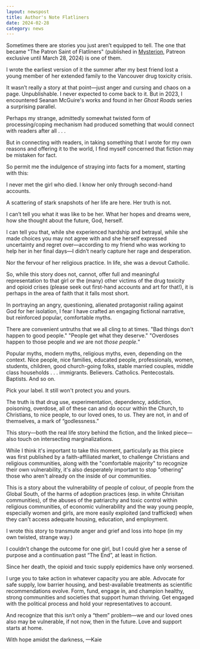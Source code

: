```yaml
---
layout: newspost
title: Author's Note Flatliners
date: 2024-02-28
category: news
---
```


Sometimes there are stories you just aren’t equipped to tell. The one that became "The Patron Saint of Flatliners" (published in [Mysterion](https://www.mysteriononline.com/), Patreon exclusive until March 28, 2024) is one of them.

I wrote the earliest version of it the summer after my best friend lost a young member of her extended family to the Vancouver drug toxicity crisis.

It wasn’t really a story at that point—just anger and cursing and chaos on a page. Unpublishable. I never expected to come back to it. But in 2023, I encountered Seanan McGuire's works and found in her *Ghost Roads* series a surprising parallel.

Perhaps my strange, admittedly somewhat twisted form of processing/coping mechanism had produced something that would connect with readers after all . . .

But in connecting with readers, in taking something that I wrote for my own reasons and offering it to the world, I find myself concerned that fiction may be mistaken for fact.

So permit me the indulgence of straying into facts for a moment, starting with this:

I never met the girl who died. I know her only through second-hand accounts.

A scattering of stark snapshots of her life are here. Her truth is not.

I can’t tell you what it was like to be her. What her hopes and dreams were, how she thought about the future, God, herself.

I can tell you that, while she experienced hardship and betrayal, while she made choices you may not agree with and she herself expressed uncertainty and regret over—according to my friend who was working to help her in her final days—I didn’t nearly capture her rage and desperation.

Nor the fervour of her religious practice. In life, she was a devout Catholic.

So, while this story does not, cannot, offer full and meaningful representation to that girl or the (many) other victims of the drug toxicity and opioid crises (please seek out first-hand accounts and art for that!), it is perhaps in the area of faith that it falls most short.

In portraying an angry, questioning, alienated protagonist railing against God for her isolation, I fear I have crafted an engaging fictional narrative, but reinforced popular, comfortable myths.

There are convenient untruths that we all cling to at times. "Bad things don't happen to good people." "People get what they deserve." "Overdoses happen to those people and *we* are not *those people.*"

Popular myths, modern myths, religious myths, even, depending on the context. Nice people, nice families, educated people, professionals, women, students, children, good church-going folks, stable married couples, middle class households . . . immigrants. Believers. Catholics. Pentecostals. Baptists. And so on.

Pick your label. It still won't protect you and yours.

The truth is that drug use, experimentation, dependency, addiction, poisoning, overdose, all of these can and do occur within the Church, to Christians, to nice people, to our loved ones, to us. They are not, in and of themselves, a mark of “godlessness.”

This story—both the real life story behind the fiction, and the linked piece—also touch on intersecting marginalizations.

While I think it's important to take this moment, particularly as this piece was first published by a faith-affiliated market, to challenge Christians and religious communities, along with the "comfortable majority" to recognize their own vulnerability, it's also desperately important to stop "othering" those who aren't already on the inside of our communities.

This is a story about the vulnerability of people of colour, of people from the Global South, of the harms of adoption practices (esp. in white Chrisitan communities), of the abuses of the patriarchy and toxic control within religious communities, of economic vulnerability and the way young people, especially women and girls, are more easily exploited (and trafficked) when they can't access adequate housing, education, and employment. 

I wrote this story to transmute anger and grief and loss into hope (in my own twisted, strange way.)

I couldn’t change the outcome for one girl, but I could give her a sense of purpose and a continuation past “The End”, at least in fiction.

Since her death, the opioid and toxic supply epidemics have only worsened.

I urge you to take action in whatever capacity you are able. Advocate for safe supply, low barrier housing, and best-available treatments as scientific recommendations evolve. Form, fund, engage in, and champion healthy, strong communities and societies that support human thriving. Get engaged with the political process and hold your representatives to account.

And recognize that this isn’t only a “them” problem—we and our loved ones also may be vulnerable, if not now, then in the future. Love and support starts at home.

With hope amidst the darkness,
—Kaie
